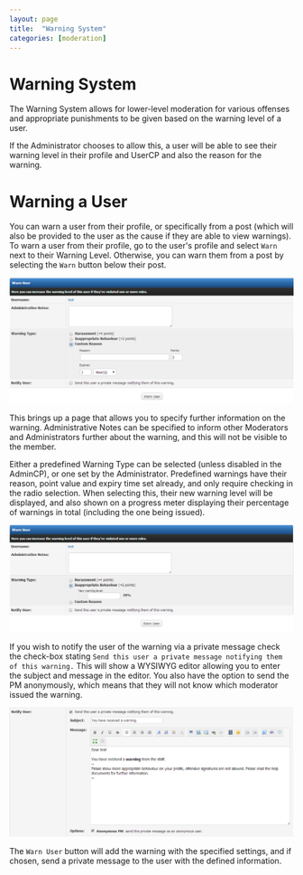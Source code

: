 ```yaml
---
layout: page
title:  "Warning System"
categories: [moderation]
---
```


# Warning System

The Warning System allows for lower-level moderation for various offenses and appropriate punishments to be given based on the warning level of a user.

If the Administrator chooses to allow this, a user will be able to see their warning level in their profile and UserCP and also the reason for the warning.

# Warning a User
You can warn a user from their profile, or specifically from a post (which will also be provided to the user as the cause if they are able to view warnings). To warn a user from their profile, go to the user's profile and select `Warn` next to their Warning Level. Otherwise, you can warn them from a post by selecting the `Warn` button below their post.

![Warning a User](assets/images/moderation/warning_warnuser.png)

This brings up a page that allows you to specify further information on the warning. Administrative Notes can be specified to inform other Moderators and Administrators further about the warning, and this will not be visible to the member.

Either a predefined Warning Type can be selected (unless disabled in the AdminCP), or one set by the Administrator. Predefined warnings have their reason, point value and expiry time set already, and only require checking in the radio selection. When selecting this, their new warning level will be displayed, and also shown on a progress meter displaying their percentage of warnings in total (including the one being issued).

![Predefined Warnings](assets/images/moderation/warning_predefinedwarning.png)

If you wish to notify the user of the warning via a private message check the check-box stating `Send this user a private message notifying them of this warning.` This will show a WYSIWYG editor allowing you to enter the subject and message in the editor. You also have the option to send the PM anonymously, which means that they will not know which moderator issued the warning.

![Notify User](assets/images/moderation/warning_notifyuser.png)

The `Warn User` button will add the warning with the specified settings, and if chosen, send a private message to the user with the defined information.